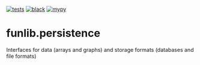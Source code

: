 [![tests](https://github.com/funkelab/funlib.persistence/actions/workflows/tests.yaml/badge.svg)](https://github.com/funkelab/funlib.persistence/actions/workflows/tests.yaml)
[![black](https://github.com/funkelab/funlib.persistence/actions/workflows/black.yaml/badge.svg)](https://github.com/funkelab/funlib.persistence/actions/workflows/black.yaml)
[![mypy](https://github.com/funkelab/funlib.persistence/actions/workflows/mypy.yaml/badge.svg)](https://github.com/funkelab/funlib.persistence/actions/workflows/mypy.yaml)

# funlib.persistence
Interfaces for data (arrays and graphs) and storage formats (databases and file formats)
